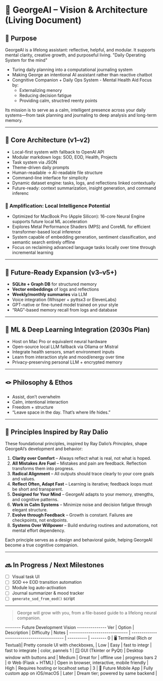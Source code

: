 # 🤖 GeorgeAI – Vision & Architecture (Living Document)

## 🌟 Purpose
GeorgeAI is a lifelong assistant: reflective, helpful, and modular. It supports mental clarity, creative growth, and purposeful living. "Daily Operating System for the mind" 

- Turing daily planning into a computational journaling system 
- Making George an intentional AI assistant rather than reactive chatbot
- Congnitive Companion + Daily Ops System - Mental Health Aid Focus by:
  - Externalizing menory
  - Reducing decision fatigue
  - Providing calm, structred reenty points

Its mission is to serve as a calm, intelligent presence across your daily systems—from task planning and journaling to deep analysis and long-term memory.

---

## 🧱 Core Architecture (v1–v2)
- Local-first system with fallback to OpenAI API
- Modular markdown logs: SOD, EOD, Health, Projects
- Task system via JSON
- Theme-driven daily prompts
- Human-readable → AI-readable file structure
- Command-line interface for simplicity
- Dynamic dataset engine: tasks, logs, and reflections linked contextually
- Future-ready: context summarization, insight generation, and command inferenc
  
### 🧠 Amplification: Local Intelligence Potential
- Optimized for MacBook Pro (Apple Silicon): 16-core Neural Engine supports future local ML acceleration
- Explores Metal Performance Shaders (MPS) and CoreML for efficient transformer-based local inference
- System capable of embedding generation, sentiment classification, and semantic search entirely offline
- Focus on reclaiming advanced language tasks locally over time through incremental learning
  

---

## 🔄 Future-Ready Expansion (v3–v5+)
- **SQLite + Graph DB** for structured memory
- **Vector embeddings** of logs and reflections
- **Weekly/monthly summaries** via LLM
- Voice integration (Whisper + pyttsx3 or ElevenLabs)
- GPT-native or fine-tuned model trained on your style
- “RAG”-based memory recall from logs and database

---

## 🧠 ML & Deep Learning Integration (2030s Plan)
- Host on Mac Pro or equivalent neural hardware
- Open-source local LLM fallback via Ollama or Mistral
- Integrate health sensors, smart environment inputs
- Learn from interaction style and mood/energy over time
- Privacy-preserving personal LLM + encrypted memory

---

## 🪢 Philosophy & Ethos
- Assist, don’t overwhelm
- Calm, intentional interaction
- Freedom + structure
- “Leave space in the day. That’s where life hides.”

---

## 🧭 Principles Inspired by Ray Dalio

These foundational principles, inspired by Ray Dalio’s *Principles*, shape GeorgeAI’s development and behavior:

1. **Clarity over Comfort** – Always reflect what is real, not what is hoped.
2. **All Mistakes Are Fuel** – Mistakes and pain are feedback. Reflection transforms them into progress.
3. **Radical Alignment** – All outputs should trace clearly to your core goals and values.
4. **Reflect Often, Adapt Fast** – Learning is iterative; feedback loops must be short and transparent.
5. **Designed for Your Mind** – GeorgeAI adapts to your memory, strengths, and cognitive patterns.
6. **Work in Calm Systems** – Minimize noise and decision fatigue through elegant structure.
7. **Evolve through Feedback** – Growth is constant. Failures are checkpoints, not endpoints.
8. **Systems Over Willpower** – Build enduring routines and automations, not mental effort dependency.

Each principle serves as a design and behavioral guide, helping GeorgeAI become a true cognitive companion.

---

## 🔜 In Progress / Next Milestones
- [ ] Visual task UI
- [ ] SOD ↔ EOD transition automation
- [ ] Module log auto-activation
- [ ] Journal summarizer & mood tracker
- [ ] `generate_sod_from_eod()` script

---

> George will grow with you, from a file-based guide to a lifelong neural companion.


-------- Future Development Vision ---------------
Ver | Option                         | Description                           | Difficulty   | Notes
| ------------------------------ | ------------------------------------------- | ---------- | --------
0 | 🖥️ Terminal (Rich or Textual)| Pretty console UI with checkboxes,  | Low        | Easy  | fast to integr
  | fast to integrate            | color, pannels 
1 | 🪟 GUI (Tkinter or PyQt)       | Desktop window with buttons and   | Medium     | Great for 
  | offline use                    | progress bars
2 | 🌐 Web (Flask + HTML)          | Open in browser, interactive, mobile friendly    | High       | Requires 
    hosting or localhost setup |
3 | 📱 Future Mobile App           | Fully custom app on iOS/macOS                    | Later      | Dream 
    tier; powered by same backend |

